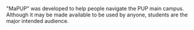 "MaPUP" was developed to help people navigate the PUP main campus. Although it may be made available to be used by anyone, students are the major intended audience.
